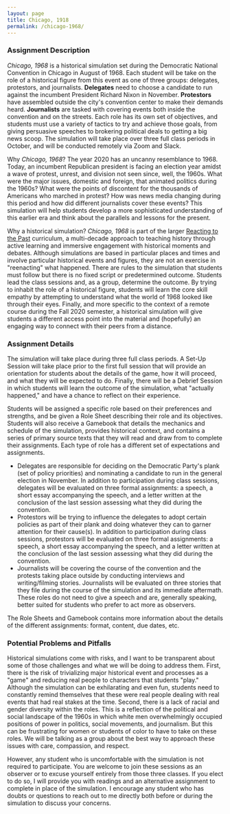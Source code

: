```yaml
---
layout: page
title: Chicago, 1918
permalink: /chicago-1968/
---
```

<p></p>

### Assignment Description

*Chicago, 1968* is a historical simulation set during the Democratic National Convention in Chicago in August of 1968. Each student will be take on the role of a historical figure from this event as one of three groups: delegates, protestors, and journalists. **Delegates** need to choose a candidate to run against the incumbent President Richard Nixon in November. **Protestors** have assembled outside the city's convention center to make their demands heard. **Journalists** are tasked with covering events both inside the convention and on the streets. Each role has its own set of objectives, and students must use a variety of tactics to try and achieve those goals, from giving persuasive speeches to brokering political deals to getting a big news scoop. The simulation will take place over three full class periods in October, and will be conducted remotely via Zoom and Slack.  

Why *Chicago, 1968*? The year 2020 has an uncanny resemblance to 1968. Today, an incumbent Republican president is facing an election year amidst a wave of protest, unrest, and division not seen since, well, the 1960s. What were the major issues, domestic and foreign, that animated politics during the 1960s? What were the points of discontent for the thousands of Americans who marched in protest? How was news media changing during this period and how did different journalists cover these events? This simulation will help students develop a more sophisticated understanding of this earlier era and think about the parallels and lessons for the present. 

Why a historical simulation? *Chicago, 1968* is part of the larger [Reacting to the Past](https://reacting.barnard.edu/) curriculum, a multi-decade approach to teaching history through active learning and immersive engagement with historical moments and debates. Although simulations are based in particular places and times and involve particular historical events and figures, they are not an exercise in "reenacting" what happened. There are rules to the simulation that students must follow but there is no fixed script or predetermined outcome. Students lead the class sessions and, as a group, determine the outcome. By trying to inhabit the role of a historical figure, students will learn the core skill empathy by attempting to understand what the world of 1968 looked like through their eyes. Finally, and more specific to the context of a remote course during the Fall 2020 semester, a historical simulation will give students a different access point into the material and (hopefully) an engaging way to connect with their peers from a distance. 

### Assignment Details

The simulation will take place during three full class periods. A Set-Up Session will take place prior to the first full session that will provide an orientation for students about the details of the game, how it will proceed, and what they will be expected to do. Finally, there will be a Debrief Session in which students will learn the outcome of the simulation, what "actually happened," and have a chance to reflect on their experience.

Students will be assigned a specific role based on their preferences and strengths, and be given a Role Sheet describing their role and its objectives. Students will also receive a Gamebook that details the mechanics and schedule of the simulation, provides historical context, and contains a series of primary source texts that they will read and draw from to complete their assignments. Each type of role has a different set of expectations and assignments.

- Delegates are responsible for deciding on the Democratic Party's plank (set of policy priorities) and nominating a candidate to run in the general election in November. In addition to participation during class sessions, delegates will be evaluated on three formal assignments: a speech, a short essay accompanying the speech, and a letter written at the conclusion of the last session assessing what they did during the convention. 
- Protestors will be trying to influence the delegates to adopt certain policies as part of their plank and doing whatever they can to garner attention for their cause(s). In addition to participation during class sessions, protestors will be evaluated on three formal assignments: a speech, a short essay accompanying the speech, and a letter written at the conclusion of the last session assessing what they did during the convention. 
- Journalists will be covering the course of the convention and the protests taking place outside by conducting interviews and writing/filming stories. Journalists will be evaluated on three stories that they file during the course of the simulation and its immediate aftermath. These roles do not need to give a speech and are, generally speaking, better suited for students who prefer to act more as observers.

The Role Sheets and Gamebook contains more information about the details of the different assignments: format, content, due dates, etc.

### Potential Problems and Pitfalls

Historical simulations come with risks, and I want to be transparent about some of those challenges and what we will be doing to address them. First, there is the risk of trivializing major historical event and processes as a "game" and reducing real people to characters that students "play." Although the simulation can be exhilarating and even fun, students need to constantly remind themselves that these were real people dealing with real events that had real stakes at the time. Second, there is a lack of racial and gender diversity within the roles. This is a reflection of the political and social landscape of the 1960s in which white men overwhelmingly occupied positions of power in politics, social movements, and journalism. But this can be frustrating for women or students of color to have to take on these roles. We will be talking as a group about the best way to approach these issues with care, compassion, and respect. 

However, any student who is uncomfortable with the simulation is not required to participate. You are welcome to join these sessions as an observer or to excuse yourself entirely from those three classes. If you elect to do so, I will provide you with readings and an alternative assignment to complete in place of the simulation. I encourage any student who has doubts or questions to reach out to me directly both before or during the simulation to discuss your concerns. 